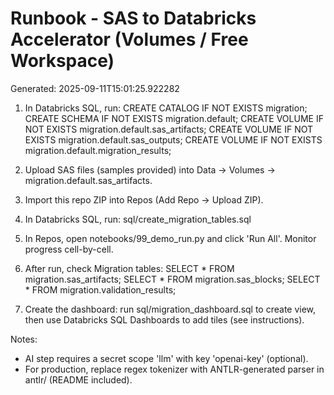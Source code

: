 # Runbook - SAS to Databricks Accelerator (Volumes / Free Workspace)

Generated: 2025-09-11T15:01:25.922282

1. In Databricks SQL, run:
   CREATE CATALOG IF NOT EXISTS migration;
   CREATE SCHEMA IF NOT EXISTS migration.default;
   CREATE VOLUME IF NOT EXISTS migration.default.sas_artifacts;
   CREATE VOLUME IF NOT EXISTS migration.default.sas_outputs;
   CREATE VOLUME IF NOT EXISTS migration.default.migration_results;

2. Upload SAS files (samples provided) into Data -> Volumes -> migration.default.sas_artifacts.

3. Import this repo ZIP into Repos (Add Repo -> Upload ZIP).

4. In Databricks SQL, run: sql/create_migration_tables.sql

5. In Repos, open notebooks/99_demo_run.py and click 'Run All'. Monitor progress cell-by-cell.

6. After run, check Migration tables:
   SELECT * FROM migration.sas_artifacts;
   SELECT * FROM migration.sas_blocks;
   SELECT * FROM migration.validation_results;

7. Create the dashboard: run sql/migration_dashboard.sql to create view, then use Databricks SQL Dashboards to add tiles (see instructions).

Notes:
- AI step requires a secret scope 'llm' with key 'openai-key' (optional).
- For production, replace regex tokenizer with ANTLR-generated parser in antlr/ (README included).
